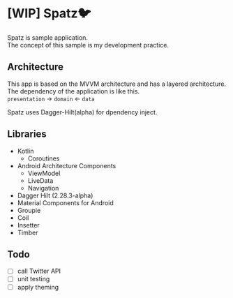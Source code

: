 # [WIP] Spatz🐦

Spatz is sample application.  
The concept of this sample is my development practice.

## Architecture

This app is based on the MVVM architecture and has a layered architecture.  
The dependency of the application is like this.  
`presentation` -> `domain` <- `data`

Spatz uses Dagger-Hilt(alpha) for dpendency inject.

## Libraries

- Kotlin
    - Coroutines
- Android Architecture Components
    - ViewModel
    - LiveData
    - Navigation
- Dagger Hilt (2.28.3-alpha)
- Material Components for Android
- Groupie
- Coil
- Insetter
- Timber

## Todo

- [ ] call Twitter API
- [ ] unit testing
- [ ] apply theming
